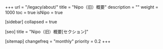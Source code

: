 +++
url = "/legacy/about/"
title = "Nipo（旧）概要"
description = ""
weight = 1000
toc = true
isNipo = true

[sidebar]
collapsed = true

[seo]
title = "Nipo（旧）概要[セクション]"

[sitemap]
  changefreq = "monthly"
  priority = 0.2
+++
